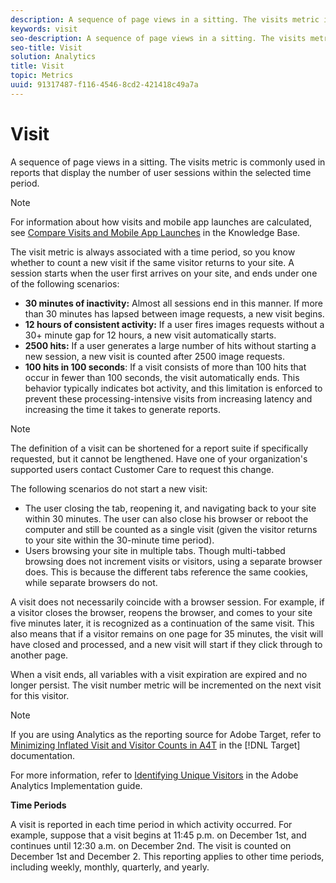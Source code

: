 ```yaml
---
description: A sequence of page views in a sitting. The visits metric is commonly used in reports that display the number of user sessions within the selected time period.
keywords: visit
seo-description: A sequence of page views in a sitting. The visits metric is commonly used in reports that display the number of user sessions within the selected time period.
seo-title: Visit
solution: Analytics
title: Visit
topic: Metrics
uuid: 91317487-f116-4546-8cd2-421418c49a7a
---
```


# Visit

A sequence of page views in a sitting. The visits metric is commonly used in reports that display the number of user sessions within the selected time period.

>[!NOTE]
>
>For information about how visits and mobile app launches are calculated, see [Compare Visits and Mobile App Launches](https://helpx.adobe.com/analytics/kb/compare-visits-and-mobile-app-launches.html) in the Knowledge Base.

The visit metric is always associated with a time period, so you know whether to count a new visit if the same visitor returns to your site. A session starts when the user first arrives on your site, and ends under one of the following scenarios:

* **30 minutes of inactivity:** Almost all sessions end in this manner. If more than 30 minutes has lapsed between image requests, a new visit begins.
* **12 hours of consistent activity:** If a user fires images requests without a 30+ minute gap for 12 hours, a new visit automatically starts.
* **2500 hits:** If a user generates a large number of hits without starting a new session, a new visit is counted after 2500 image requests.
* **100 hits in 100 seconds**: If a visit consists of more than 100 hits that occur in fewer than 100 seconds, the visit automatically ends. This behavior typically indicates bot activity, and this limitation is enforced to prevent these processing-intensive visits from increasing latency and increasing the time it takes to generate reports.

>[!NOTE]
>
>The definition of a visit can be shortened for a report suite if specifically requested, but it cannot be lengthened. Have one of your organization's supported users contact Customer Care to request this change.

The following scenarios do not start a new visit:

* The user closing the tab, reopening it, and navigating back to your site within 30 minutes. The user can also close his browser or reboot the computer and still be counted as a single visit (given the visitor returns to your site within the 30-minute time period).
* Users browsing your site in multiple tabs. Though multi-tabbed browsing does not increment visits or visitors, using a separate browser does. This is because the different tabs reference the same cookies, while separate browsers do not.

A visit does not necessarily coincide with a browser session. For example, if a visitor closes the browser, reopens the browser, and comes to your site five minutes later, it is recognized as a continuation of the same visit. This also means that if a visitor remains on one page for 35 minutes, the visit will have closed and processed, and a new visit will start if they click through to another page.

When a visit ends, all variables with a visit expiration are expired and no longer persist. The visit number metric will be incremented on the next visit for this visitor.

>[!NOTE]
>
>If you are using Analytics as the reporting source for Adobe Target, refer to [Minimizing Inflated Visit and Visitor Counts in A4T](https://marketing.adobe.com/resources/help/en_US/target/a4t/minimizing-inflated-visit-and-visitor-counts-a4t.html) in the [!DNL Target] documentation.

For more information, refer to [Identifying Unique Visitors](https://marketing.adobe.com/resources/help/en_US/sc/implement/visid_overview.html) in the Adobe Analytics Implementation guide.

**Time Periods**

A visit is reported in each time period in which activity occurred. For example, suppose that a visit begins at 11:45 p.m. on December 1st, and continues until 12:30 a.m. on December 2nd. The visit is counted on December 1st and December 2. This reporting applies to other time periods, including weekly, monthly, quarterly, and yearly.
